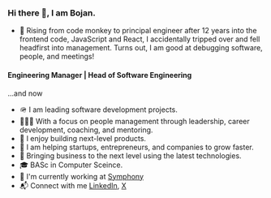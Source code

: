 ### Hi there 👋, I am Bojan.

- 📔 Rising from code monkey to principal engineer after 12 years into the frontend code, JavaScript and React, I accidentally tripped over and fell headfirst into management. Turns out, I am good at debugging software, people, and meetings!

#### Engineering Manager | Head of Software Engineering

...and now


- 🪖 I am leading software development projects.
- 🧑‍🤝‍🧑 With a focus on people management through leadership, career development, coaching, and mentoring.
- 🚀 I enjoy building next-level products. 
- 🌱 I am helping startups, entrepreneurs, and companies to grow faster.
- 🦾 Bringing business to the next level using the latest technologies.
- :mortar_board: BASc in Computer Sceince.
- 👷 I'm currently working at [Symphony][symphony]
- 📬 Connect with me [LinkedIn][linkedin], [X][x]

[symphony]: https://symphony.is/
[linkedin]: https://www.linkedin.com/in/golubovicbojan/
[x]: https://twitter.com/bgolubovic
